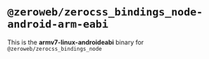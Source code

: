 # `@zeroweb/zerocss_bindings_node-android-arm-eabi`

This is the **armv7-linux-androideabi** binary for `@zeroweb/zerocss_bindings_node`
